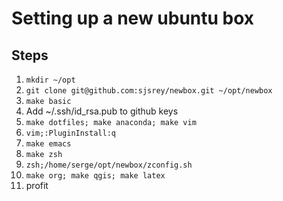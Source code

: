# Setting up a new ubuntu box 

## Steps

  1. `mkdir ~/opt`
  2. `git clone git@github.com:sjsrey/newbox.git ~/opt/newbox`
  1. `make basic`
  1.  Add ~/.ssh/id_rsa.pub to github keys 
  1. `make dotfiles; make anaconda; make vim`
  2. `vim;:PluginInstall:q`
  2. `make emacs` 
  2. `make zsh`
  2. `zsh;/home/serge/opt/newbox/zconfig.sh`
  2. `make org; make qgis; make latex`
  3. profit
